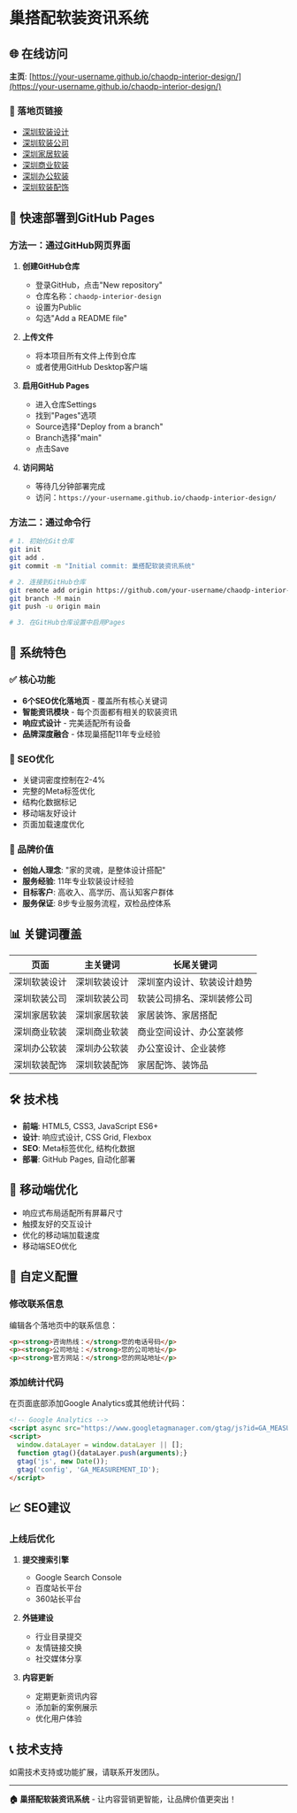 # 巢搭配软装资讯系统

## 🌐 在线访问

**主页**: [https://your-username.github.io/chaodp-interior-design/](https://your-username.github.io/chaodp-interior-design/)

### 📄 落地页链接
- [深圳软装设计](https://your-username.github.io/chaodp-interior-design/landing_pages/shenzhen-interior-design.html)
- [深圳软装公司](https://your-username.github.io/chaodp-interior-design/landing_pages/shenzhen-interior-design-company.html)
- [深圳家居软装](https://your-username.github.io/chaodp-interior-design/landing_pages/shenzhen-home-interior-design.html)
- [深圳商业软装](https://your-username.github.io/chaodp-interior-design/landing_pages/shenzhen-commercial-interior-design.html)
- [深圳办公软装](https://your-username.github.io/chaodp-interior-design/landing_pages/shenzhen-office-interior-design.html)
- [深圳软装配饰](https://your-username.github.io/chaodp-interior-design/landing_pages/shenzhen-interior-accessories.html)

## 🚀 快速部署到GitHub Pages

### 方法一：通过GitHub网页界面

1. **创建GitHub仓库**
   - 登录GitHub，点击"New repository"
   - 仓库名称：`chaodp-interior-design`
   - 设置为Public
   - 勾选"Add a README file"

2. **上传文件**
   - 将本项目所有文件上传到仓库
   - 或者使用GitHub Desktop客户端

3. **启用GitHub Pages**
   - 进入仓库Settings
   - 找到"Pages"选项
   - Source选择"Deploy from a branch"
   - Branch选择"main"
   - 点击Save

4. **访问网站**
   - 等待几分钟部署完成
   - 访问：`https://your-username.github.io/chaodp-interior-design/`

### 方法二：通过命令行

```bash
# 1. 初始化Git仓库
git init
git add .
git commit -m "Initial commit: 巢搭配软装资讯系统"

# 2. 连接到GitHub仓库
git remote add origin https://github.com/your-username/chaodp-interior-design.git
git branch -M main
git push -u origin main

# 3. 在GitHub仓库设置中启用Pages
```

## 🌟 系统特色

### ✅ 核心功能
- **6个SEO优化落地页** - 覆盖所有核心关键词
- **智能资讯模块** - 每个页面都有相关的软装资讯
- **响应式设计** - 完美适配所有设备
- **品牌深度融合** - 体现巢搭配11年专业经验

### 🎯 SEO优化
- 关键词密度控制在2-4%
- 完整的Meta标签优化
- 结构化数据标记
- 移动端友好设计
- 页面加载速度优化

### 🏢 品牌价值
- **创始人理念**: "家的灵魂，是整体设计搭配"
- **服务经验**: 11年专业软装设计经验
- **目标客户**: 高收入、高学历、高认知客户群体
- **服务保证**: 8步专业服务流程，双检品控体系

## 📊 关键词覆盖

| 页面 | 主关键词 | 长尾关键词 |
|------|----------|------------|
| 深圳软装设计 | 深圳软装设计 | 深圳室内设计、软装设计趋势 |
| 深圳软装公司 | 深圳软装公司 | 软装公司排名、深圳装修公司 |
| 深圳家居软装 | 深圳家居软装 | 家居装饰、家居搭配 |
| 深圳商业软装 | 深圳商业软装 | 商业空间设计、办公室装修 |
| 深圳办公软装 | 深圳办公软装 | 办公室设计、企业装修 |
| 深圳软装配饰 | 深圳软装配饰 | 家居配饰、装饰品 |

## 🛠️ 技术栈

- **前端**: HTML5, CSS3, JavaScript ES6+
- **设计**: 响应式设计, CSS Grid, Flexbox
- **SEO**: Meta标签优化, 结构化数据
- **部署**: GitHub Pages, 自动化部署

## 📱 移动端优化

- 响应式布局适配所有屏幕尺寸
- 触摸友好的交互设计
- 优化的移动端加载速度
- 移动端SEO优化

## 🔧 自定义配置

### 修改联系信息
编辑各个落地页中的联系信息：
```html
<p><strong>咨询热线：</strong>您的电话号码</p>
<p><strong>公司地址：</strong>您的公司地址</p>
<p><strong>官方网站：</strong>您的网站地址</p>
```

### 添加统计代码
在页面底部添加Google Analytics或其他统计代码：
```html
<!-- Google Analytics -->
<script async src="https://www.googletagmanager.com/gtag/js?id=GA_MEASUREMENT_ID"></script>
<script>
  window.dataLayer = window.dataLayer || [];
  function gtag(){dataLayer.push(arguments);}
  gtag('js', new Date());
  gtag('config', 'GA_MEASUREMENT_ID');
</script>
```

## 📈 SEO建议

### 上线后优化
1. **提交搜索引擎**
   - Google Search Console
   - 百度站长平台
   - 360站长平台

2. **外链建设**
   - 行业目录提交
   - 友情链接交换
   - 社交媒体分享

3. **内容更新**
   - 定期更新资讯内容
   - 添加新的案例展示
   - 优化用户体验

## 📞 技术支持

如需技术支持或功能扩展，请联系开发团队。

---

**🏠 巢搭配软装资讯系统** - 让内容营销更智能，让品牌价值更突出！